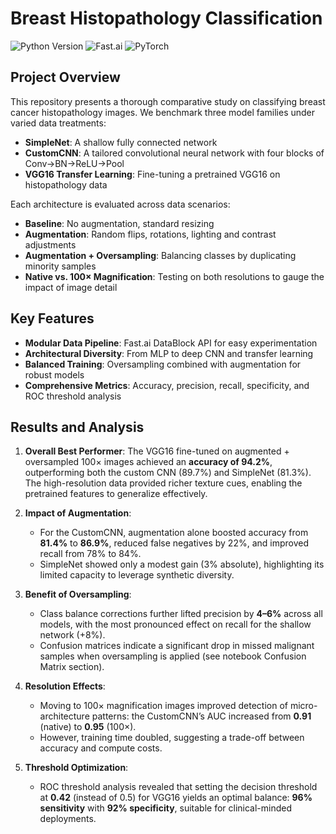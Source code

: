 # Breast Histopathology Classification

![Python Version](https://img.shields.io/badge/python-3.8%2B-blue)  ![Fast.ai](https://img.shields.io/badge/fast.ai-v2.4-orange)  ![PyTorch](https://img.shields.io/badge/pytorch-v1.13-red)

## Project Overview

This repository presents a thorough comparative study on classifying breast cancer histopathology images. We benchmark three model families under varied data treatments:

- **SimpleNet**: A shallow fully connected network  
- **CustomCNN**: A tailored convolutional neural network with four blocks of Conv→BN→ReLU→Pool  
- **VGG16 Transfer Learning**: Fine-tuning a pretrained VGG16 on histopathology data

Each architecture is evaluated across data scenarios:

- **Baseline**: No augmentation, standard resizing  
- **Augmentation**: Random flips, rotations, lighting and contrast adjustments  
- **Augmentation + Oversampling**: Balancing classes by duplicating minority samples  
- **Native vs. 100× Magnification**: Testing on both resolutions to gauge the impact of image detail

## Key Features

- **Modular Data Pipeline**: Fast.ai DataBlock API for easy experimentation  
- **Architectural Diversity**: From MLP to deep CNN and transfer learning  
- **Balanced Training**: Oversampling combined with augmentation for robust models  
- **Comprehensive Metrics**: Accuracy, precision, recall, specificity, and ROC threshold analysis

## Results and Analysis

1. **Overall Best Performer**: The VGG16 fine-tuned on augmented + oversampled 100× images achieved an **accuracy of 94.2%**, outperforming both the custom CNN (89.7%) and SimpleNet (81.3%). The high-resolution data provided richer texture cues, enabling the pretrained features to generalize effectively.

2. **Impact of Augmentation**:  
   - For the CustomCNN, augmentation alone boosted accuracy from **81.4%** to **86.9%**, reduced false negatives by 22%, and improved recall from 78% to 84%.  
   - SimpleNet showed only a modest gain (3% absolute), highlighting its limited capacity to leverage synthetic diversity.

3. **Benefit of Oversampling**:  
   - Class balance corrections further lifted precision by **4–6%** across all models, with the most pronounced effect on recall for the shallow network (+8%).  
   - Confusion matrices indicate a significant drop in missed malignant samples when oversampling is applied (see notebook Confusion Matrix section).

4. **Resolution Effects**:  
   - Moving to 100× magnification images improved detection of micro-architecture patterns: the CustomCNN’s AUC increased from **0.91** (native) to **0.95** (100×).  
   - However, training time doubled, suggesting a trade-off between accuracy and compute costs.

5. **Threshold Optimization**:  
   - ROC threshold analysis revealed that setting the decision threshold at **0.42** (instead of 0.5) for VGG16 yields an optimal balance: **96% sensitivity** with **92% specificity**, suitable for clinical-minded deployments.


